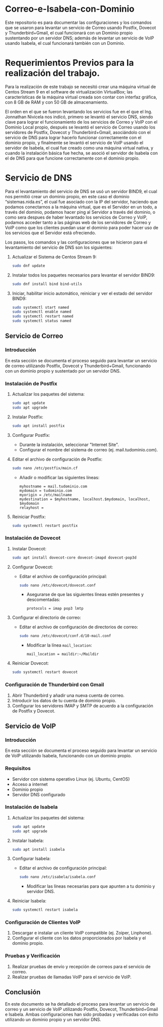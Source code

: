 # Correo-e-Isabela-con-Dominio
Este repositorio es para documentar las configuraciones y los comandos que se usaron para levantar un servicio de Correo usando Postfix, Dovecot y Thunderbird+Gmail, el cual funcionará con un Dominio propio sustentando por un servidor DNS; además de levantar un servicio de VoIP usando Isabela, el cual funcionará también con un Dominio.
# Requerimientos Previos para la realización del trabajo.
Para la realización de este trabajo se necesitó crear una máquina virtual de Centos Stream 9 en el software de virtualización VirtualBox; las características de la máquina virtual creada son contar con interfaz gráfica, con 8 GB de RAM y con 50 GB de almacenamiento.

El orden en el que se fueron levantando los servicios fue en el que el Ing. Jonnathan Nivicela nos indicó, primero se levantó el servicio DNS, siendo clave para lograr el funcionamiento de los servicios de Correo y VoIP con el Dominio Local propio, después se levantó el servicio de Correo usando los servidores de Postfix, Dovecot y Thunderbird+Gmail, asociándolo con el servicio de DNS para lograr hacerlo funcionar correctamente con el dominio propio, y finalmente se levantó el servicio de VoIP usando el servidor de Isabela, el cual fue creado como una máquina virtual nativa, y cuando la instalación básica fue hecha, se asoció el servidor de Isabela con el de DNS para que funcione correctamente con el dominio propio.

# Servicio de DNS
Para el levantamiento del servicio de DNS se usó un servidor BIND9, el cual nos permitió crear un dominio propio, en este caso el dominio “sistemas.nida.es”, el cual fue asociado con la IP del servidor, haciendo que podamos conectarnos a la máquina virtual, que es el Servidor en un todo, a través del dominio, podamos hacer ping al Servidor a través del dominio, o como sera despues de haber levantado los servicios de Correo y VoIP, podamos acceder tanto a las páginas web de los servidores de Correo y VoIP como que los clientes puedan usar el dominio para poder hacer uso de los servicios que el Servidor está ofreciendo.

Los pasos, los comandos y las configuraciones que se hicieron para el levantamiento del servicio de DNS son los siguientes:
1. Actualizar el Sistema de Centos Stream 9:
    ```bash
    sudo dnf update
    ```
2. Instalar todos los paquetes necesarios para levantar el servidor BIND9:
    ```bash
    sudo dnf install bind bind-utils
    ```

3. Iniciar, habilitar inicio automático, reiniciar y ver el estado del servidor BIND9:
    ```bash
    sudo systemctl start named
    sudo systemctl enable named
    sudo systemctl restart named
    sudo systemctl status named
    ```

## Servicio de Correo

### Introducción
En esta sección se documenta el proceso seguido para levantar un servicio de correo utilizando Postfix, Dovecot y Thunderbird+Gmail, funcionando con un dominio propio y sustentado por un servidor DNS.

### Instalación de Postfix
1. Actualizar los paquetes del sistema:
    ```bash
    sudo apt update
    sudo apt upgrade
    ```

2. Instalar Postfix:
    ```bash
    sudo apt install postfix
    ```

3. Configurar Postfix:
    - Durante la instalación, seleccionar "Internet Site".
    - Configurar el nombre del sistema de correo (ej. mail.tudominio.com).

4. Editar el archivo de configuración de Postfix:
    ```bash
    sudo nano /etc/postfix/main.cf
    ```
    - Añadir o modificar las siguientes líneas:
        ```plaintext
        myhostname = mail.tudominio.com
        mydomain = tudominio.com
        myorigin = /etc/mailname
        mydestination = $myhostname, localhost.$mydomain, localhost, $mydomain
        relayhost =
        ```

5. Reiniciar Postfix:
    ```bash
    sudo systemctl restart postfix
    ```

### Instalación de Dovecot
1. Instalar Dovecot:
    ```bash
    sudo apt install dovecot-core dovecot-imapd dovecot-pop3d
    ```

2. Configurar Dovecot:
    - Editar el archivo de configuración principal:
        ```bash
        sudo nano /etc/dovecot/dovecot.conf
        ```
        - Asegurarse de que las siguientes líneas estén presentes y descomentadas:
            ```plaintext
            protocols = imap pop3 lmtp
            ```

3. Configurar el directorio de correo:
    - Editar el archivo de configuración de directorios de correo:
        ```bash
        sudo nano /etc/dovecot/conf.d/10-mail.conf
        ```
        - Modificar la línea `mail_location`:
            ```plaintext
            mail_location = maildir:~/Maildir
            ```

4. Reiniciar Dovecot:
    ```bash
    sudo systemctl restart dovecot
    ```

### Configuración de Thunderbird con Gmail
1. Abrir Thunderbird y añadir una nueva cuenta de correo.
2. Introducir los datos de tu cuenta de dominio propio.
3. Configurar los servidores IMAP y SMTP de acuerdo a la configuración de Postfix y Dovecot.

## Servicio de VoIP

### Introducción
En esta sección se documenta el proceso seguido para levantar un servicio de VoIP utilizando Isabela, funcionando con un dominio propio.

### Requisitos
- Servidor con sistema operativo Linux (ej. Ubuntu, CentOS)
- Acceso a internet
- Dominio propio
- Servidor DNS configurado

### Instalación de Isabela
1. Actualizar los paquetes del sistema:
    ```bash
    sudo apt update
    sudo apt upgrade
    ```

2. Instalar Isabela:
    ```bash
    sudo apt install isabela
    ```

3. Configurar Isabela:
    - Editar el archivo de configuración principal:
        ```bash
        sudo nano /etc/isabela/isabela.conf
        ```
        - Modificar las líneas necesarias para que apunten a tu dominio y servidor DNS.

4. Reiniciar Isabela:
    ```bash
    sudo systemctl restart isabela
    ```

### Configuración de Clientes VoIP
1. Descargar e instalar un cliente VoIP compatible (ej. Zoiper, Linphone).
2. Configurar el cliente con los datos proporcionados por Isabela y el dominio propio.

### Pruebas y Verificación
1. Realizar pruebas de envío y recepción de correos para el servicio de correo.
2. Realizar pruebas de llamadas VoIP para el servicio de VoIP.

## Conclusión
En este documento se ha detallado el proceso para levantar un servicio de correo y un servicio de VoIP utilizando Postfix, Dovecot, Thunderbird+Gmail e Isabela. Ambas configuraciones han sido probadas y verificadas con éxito utilizando un dominio propio y un servidor DNS.
